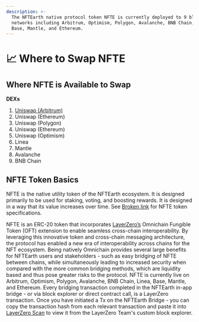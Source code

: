 ```yaml
---
description: >-
  The NFTEarth native protocol token NFTE is currently deployed to 9 blockchain
  networks including Arbitrum, Optimism, Polygon, Avalanche, BNB Chain, Linea,
  Base, Mantle, and Ethereum.
---
```


# 📈 Where to Swap NFTE

## Where NFTE is Available to Swap

**DEXs**

1. [Uniswap (Arbitrum)](https://app.uniswap.org/swap?outputCurrency=0x51b902f19a56f0c8e409a34a215ad2673edf3284\&chain=arbitrum)
2. Uniswap (Ethereum)
3. Uniswap (Polygon)
4. Uniswap (Ethereum)
5. Uniswap (Optimism)
6. Linea
7. Mantle
8. Avalanche
9. BNB Chain

## NFTE Token Basics

NFTE is the native utility token of the NFTEarth ecosystem. It is designed primarily to be used for staking, voting, and boosting rewards. It is designed in a way that its value increases over time. See [Broken link](broken-reference "mention") for NFTE token specifications.

NFTE is an ERC-20 token that incorporates [LayerZero’s](https://layerzero.network/) Omnichain Fungible Token (OFT) extension to enable seamless cross-chain interoperability. By leveraging this innovative token and cross-chain messaging architecture, the protocol has enabled a new era of interoperability across chains for the NFT ecosystem. Being natively Omnichain provides several large benefits for NFTEarth users and stakeholders - such as easy bridging of NFTE between chains, while simultaneously leading to increased security when compared with the more common bridging methods, which are liquidity based and thus pose greater risks to the protocol. NFTE is currently live on Arbitrum, Optimism, Polygon, Avalanche, BNB Chain, Linea, Base, Mantle, and Ethereum. Every bridging transaction completed in the NFTEarth in-app bridge - or via block explorer or direct contract call, is a LayerZero transaction. Once you have initiated a Tx on the NFTEarth Bridge - you can copy the transaction hash from each relevant transaction and paste it into [LayerZero Scan](https://layerzeroscan.com/) to view it from the LayerZero Team's custom block explorer.&#x20;
